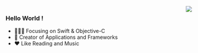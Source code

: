 <img align="right" src="https://github-readme-stats.vercel.app/api?username=JivanHuang&show_icons=true&text_color=718096&bg_color=00000000&hide_title=true&hide_border=true" />

### Hello World !
- 👨🏻‍💻 Focusing on Swift & Objective-C
- 📱 Creator of Applications and Frameworks
- ❤️ Like Reading and Music
